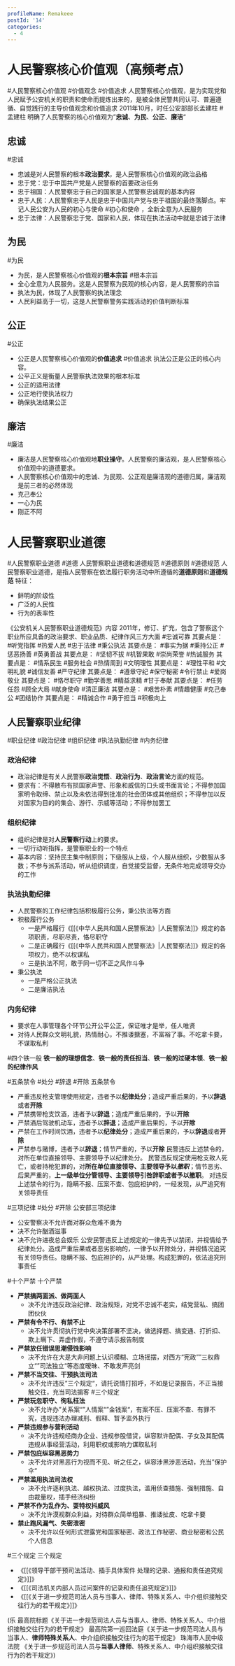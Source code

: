 ```yaml
---
profileName: Remakeee
postId: '14'
categories:
  - 4
---
```


# 人民警察核心价值观（高频考点）
#人民警察核心价值观 #价值观念 #价值追求 
人民警察核心价值观，是为实现党和人民赋予公安机关的职责和使命而提炼出来的，是被全体民警共同认可、普遍遵循、自觉践行的主导价值观念和价值追求
2011年10月，时任公安部部长孟建柱 #孟建柱 明确了人民警察的核心价值观为”**忠诚**、**为民**、**公正**、**廉洁**“

## 忠诚 
#忠诚 
- 忠诚是对人民警察的根本**政治要求**，是人民警察核心价值观的政治品格
- 忠于党：忠于中国共产党是人民警察的首要政治任务
- 忠于祖国：人民警察忠于自己的国家是人民警察忠诚观的基本内容
- 忠于人民：人民警察忠于人民是忠于中国共产党与忠于祖国的最终落脚点。牢记人民公安为人民的初心与使命 #初心和使命  ，全新全意为人民服务
- 忠于法律：人民警察忠于党、国家和人民，体现在执法活动中就是忠诚于法律

## 为民 
#为民
- 为民，是人民警察核心价值观的**根本宗旨** #根本宗旨 
- 全心全意为人民服务。这是人民警察为民观的核心内容，是人民警察的宗旨
- 执法为民，体现了人民警察的执法理念
- 人民利益高于一切，这是人民警察警务实践活动的价值判断标准

## 公正 
#公正
- 公正是人民警察核心价值观的**价值追求** #价值追求 执法公正是公正的核心内容。
- 公平正义是衡量人民警察执法效果的根本标准
- 公正的适用法律
- 公正地行使执法权力
- 确保执法结果公正

## 廉洁 
#廉洁
- 廉洁是人民警察核心价值观地**职业操守**。人民警察的廉洁观，是人民警察核心价值观中的道德要求。
- 人民警察核心价值观中的忠诚、为民观、公正观是廉洁观的道德归属，廉洁观是前三者的必然体现
- 克己奉公
- 一心为民
- 刚正不阿

# 人民警察职业道德
#人民警察职业道德
#道德
人民警察职业道德和道德规范
#道德原则 #道德规范
人民警察职业道德，是指人民警察在依法履行职务活动中所遵循的**道德原则**和**道德规范**
特征：
- 鲜明的阶级性
- 广泛的人民性
- 行为的表率性

《公安机关人民警察职业道德规范》内容
2011年，修订、扩充，包含了警察这个职业所应具备的政治要求、职业品质、纪律作风三方大面
#忠诚可靠 其要点是： #听党指挥 #热爱人民 #忠于法律
#秉公执法 其要点是： #事实为据 #秉持公正 #惩恶扬善
#英勇善战 其要点是： #坚韧不拔 #机智果敢 #崇尚荣誉
#热诚服务 其要点是： #情系民生 #服务社会 #热情周到
#文明理性 其要点是： #理性平和 #文明礼貌 #诚信友善
#严守纪律 其要点是： #遵章守纪 #保守秘密 #令行禁止
#爱岗敬业 其要点是： #恪尽职守 #勤学善思 #精益求精
#甘于奉献 其要点是： #任劳任怨 #顾全大局 #献身使命 
#清正廉洁 其要点是： #艰苦朴素 #情趣健康 #克己奉公
#团结协作 其要点是： #精诚合作 #勇于担当 #积极向上

## 人民警察职业纪律
#职业纪律
#政治纪律 #组织纪律 #执法执勤纪律 #内务纪律

### 政治纪律
- 政治纪律是有关人民警察**政治觉悟**、**政治行为**、**政治言论**方面的规范。
- 要求有：不得散布有损国家声誉、形象和威信的口头或书面言论；不得参加国家明令取缔、禁止以及未依法得到批准的社会团体或其他组织；不得参加以反对国家为目的的集会、游行、示威等活动；不得参加罢工

### 组织纪律
- 组织纪律是对**人民警察行动**上的要求。
- 一切行动听指挥，是警察职业的一个特点
- 基本内容：坚持民主集中制原则；下级服从上级，个人服从组织，少数服从多数；不参与派系活动，听从组织调度，自觉接受监督，无条件地完成领导交办的工作

### 执法执勤纪律
- 人民警察的工作纪律包括积极履行公务，秉公执法等方面
- 积极履行公务
	- 一是严格履行《[[《中华人民共和国人民警察法》|人民警察法]]》规定的各项职责，尽职尽责，恪尽职守
	- 二是正确履行《[[《中华人民共和国人民警察法》|人民警察法]]》规定的各项权力，绝不以权谋私
	- 三是执法不阿，敢于同一切不正之风作斗争
- 秉公执法
	- 一是严格公正执法
	- 二是廉洁执法

### 内务纪律
- 要求在人事管理各个环节公开公平公正，保证唯才是举，任人唯贤
- 对待人民群众文明礼貌，热情耐心，不推诿搪塞，不富裕了事。不吃拿卡要，不谋取私利

#四个铁一般
**铁一般的理想信念**、**铁一般的责任担当**、**铁一般的过硬本领**、**铁一般的纪律作风**

#五条禁令 #处分 #辞退 #开除
五条禁令
- 严重违反枪支管理使用规定，违者予以**纪律处分**；造成严重后果的，予以**辞退**或者**开除**
- 严禁携带枪支饮酒，违者予以**辞退**；造成严重后果的，予以**开除**
- 严禁酒后驾驶机动车，违者予以**辞退**；造成严重后果的，予以**开除**
- 严禁在工作时间饮酒，违者予以**纪律处分**；造成严重后果的，予以**辞退**或者**开除**
- 严禁参与赌博，违者予以**辞退**；情节严重的，予以**开除**
民警违反上述禁令的，对所在单位直接领导、主要领导予以纪律处分。
民警违反规定使用枪支致人死亡，或者持枪犯罪的，对**所在单位直接领导、主要领导予以*撤职***；情节恶劣、后果严重的，**上一级单位分管领导、主要领导引咎辞职或者予以撤职**。
对违反上述禁令的行为，隐瞒不报、压案不查、包庇袒护的，一经发现，从严追究有关领导责任

#三项纪律 #处分 #开除
公安部三项纪律
- 公安警察决不允许面对群众危难不勇为
- 决不允许酗酒滋事
- 决不允许进夜总会娱乐
公安民警违反上述规定的一律先予以禁闭，并视情给予纪律处分。造成严重后果或者恶劣影响的，一律予以开除处分，并视情况追究有关领导责任。隐瞒不报、包庇袒护的，从严处理。构成犯罪的，依法追究刑事责任

#十个严禁
十个严禁
- **严禁搞两面派、做两面人**
	- 决不允许违反政治纪律、政治规矩，对党不忠诚不老实，结党营私、搞团团伙伙
- **严禁有令不行、有禁不止**
	- 决不允许贯彻执行党中央决策部署不坚决，做选择题、搞变通、打折扣、欺上瞒下、弄虚作假，不遵守请示报告制度
- **严禁放任错误思潮侵蚀影响**
	- 决不允许在大是大非问题上认识模糊、立场摇摆，对西方“宪政””三权鼎立“”司法独立“等态度暧昧、不敢发声亮剑
- **严禁不当交往、干预执法司法**
	- 决不允许违反”三个规定“，请托说情打招呼，不如是记录报告，不正当接触交往，充当司法掮客 #三个规定 
- **严禁玩忽职守、徇私枉法**
	- 决不允许办”关系案“”人情案“”金钱案“，有案不压、压案不查、有罪不究，违规违法办理减刑、假释、暂予监外执行
- **严禁违规参与营利活动**
	- 决不允许违规经商办企业、违规参股借贷，纵容默许配偶、子女及其配偶违规从事经营活动，利用职权或影响力谋取私利
- **严禁包庇纵容黑恶势力**
	- 决不允许对黑恶行为视而不见、听之任之，纵容涉黑涉恶活动，充当”保护伞“
- **严禁滥用执法司法权**
	- 决不允许逐利执法、越权执法、过度执法，滥用侦查措施、强制措施、自由裁量权，插手经济纠纷
- **严禁不作为乱作为、耍特权抖威风**
	- 决不允许漠视群众利益，对待群众简单粗暴、推诿扯皮、吃拿卡要
- **禁止跑风漏气、失密泄密**
	- 决不允许以任何形式泄露党和国家秘密、政法工作秘密、商业秘密和公民个人信息

#三个规定
三个规定
- 《[[《领导干部干预司法活动、插手具体案件  处理的记录、通报和责任追究规定》]]》
- 《[[《司法机关内部人员过问案件的记录和责任追究规定》]]》
- 《[[《关于进一步规范司法人员与当事人、律师、特殊关系人、中介组织接触交往行为的若干规定》]]》


(乐 最高院标题《关于进一步规范司法人员与当事人、律师、特殊关系人、中介组织接触交往行为的若干规定》
最高院第一巡回法庭《关于进一步规范司法人员与当事人、**律师特殊关系人**、中介组织接触交往行为的若干规定》
珠海市人民中级法院 《关于进一步规范司法人员与**当事人律师**、特殊关系人、中介组织接触交往行为的若干规定》)

